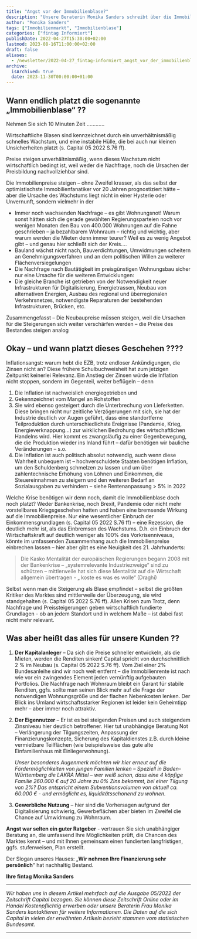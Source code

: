 ```yaml
---
title: "Angst vor der Immobilienblase?"
description: "Unsere Beraterin Monika Sanders schreibt über die Immobilienblase und warum Sie sich nicht davor fürchten müssen."
author: "Monika Sanders"
tags: ["Immobilienmarkt", "Immobilienblase"]
categories: ["fintag Informiert"]
publishDate: 2022-04-27T15:30:00+02:00
lastmod: 2023-08-16T11:00:00+02:00
draft: false
aliases:
  - /newsletter/2022-04-27_fintag-informiert_angst_vor_der_immobilienblase/
archive:
  isArchived: true
  date: 2023-11-30T00:00:00+01:00
---
```

## Wann endlich platzt die sogenannte „Immobilien&shy;blase“ ??

Nehmen Sie sich 10 Minuten Zeit …………

Wirtschaftliche Blasen sind kennzeichnet durch ein unverhältnismäßig schnelles Wachstum, und eine instabile Hülle, die bei auch nur kleinen Unsicherheiten platzt (s. Capital 05 2022 S.76 ff).

Preise steigen unverhältnismäßig, wenn dieses Wachstum nicht wirtschaftlich bedingt ist, weil weder die Nachfrage, noch die Ursachen der Preisbildung nachvollziehbar sind.

Die Immobilienpreise steigen – ohne Zweifel krasser, als das selbst der optimistischste Immobilienfanatiker vor 20 Jahren prognostiziert hätte – aber die Ursache des Wachstums liegt nicht in einer Hysterie oder Unvernunft, sondern vielmehr in der

- Immer noch wachsenden Nachfrage – es gibt Wohnungsnot! Warum sonst hätten sich die gerade gewählten Regierungsparteien noch vor wenigen Monaten den Bau von 400.000 Wohnungen auf die Fahne geschrieben – ja bezahlbarem Wohnraum – richtig und wichtig, aber warum werden die Mieten denn immer teurer? Weil es zu wenig Angebot gibt – und genau hier schließt sich der Kreis….
- Bauland wächst nicht nach, Bauverdichtungen, Umwidmungen scheitern an Genehmigungsverfahren und an dem politischen Willen zu weiterer Flächenversiegelungen
- Die Nachfrage nach Bautätigkeit im preisgünstigen Wohnungsbau sicher nur eine Ursache für die weiteren Entwicklungen:
- Die gleiche Branche ist getrieben von der Notwendigkeit neuer Infrastrukturen für Digitalisierung, Energietrassen, Neubau von alternativen Energien, Ausbau des regional und überregionalen Verkehrsnetzes, notwendigste Reparaturen der bestehenden Infrastrukturen, Brücken, etc.

Zusammengefasst – Die Neubaupreise müssen steigen, weil die Ursachen für die Steigerungen sich weiter verschärfen werden – die Preise des Bestandes steigen analog

## Okay – und wann platzt dieses Geschehen ????

Inflationsangst: warum hebt die EZB, trotz endloser Ankündigungen, die Zinsen nicht an? Diese frühere Schulbuchweisheit hat zum jetzigen Zeitpunkt keinerlei Relevanz. Ein Anstieg der Zinsen würde die Inflation nicht stoppen, sondern im Gegenteil, weiter beflügeln – denn

1. Die Inflation ist nachweislich energiegetrieben und
2. Gekennzeichnet vom Mangel an Rohstoffen
3. Sie wird ebenso gesteigert durch die Unterbrechung von Lieferketten. Diese bringen nicht nur zeitliche Verzögerungen mit sich, sie hat der Industrie deutlich vor Augen geführt, dass eine standortferne Teilproduktion durch unterschiedlichste Ereignisse (Pandemie, Krieg, Energieverknappung…) zur wirklichen Bedrohung des wirtschaftlichen Handelns wird. Hier kommt es zwangsläufig zu einer Gegenbewegung, die die Produktion wieder ins Inland führt – dafür benötigen wir bauliche Veränderungen – s.o.
4. Die Inflation ist auch politisch absolut notwendig, auch wenn diese Wahrheit unbequem ist – hochverschuldete Staaten benötigen Inflation, um den Schuldenberg schmelzen zu lassen und um über zahlentechnische Erhöhung von Löhnen und Einkommen, die Steuereinnahmen zu steigern und den weiteren Bedarf an Sozialausgaben zu verhindern – siehe Rentenanpassung > 5% in 2022

Welche Krise benötigen wir denn noch, damit die Immobilienblase doch noch platzt? Weder Bankenkrise, noch Brexit, Pandemie oder nicht mehr vorstellbares Kriegsgeschehen hatten und haben eine bremsende Wirkung auf die Immobilienpreise. Nur eine wesentlicher Einbruch der Einkommensgrundlagen (s. Capital 05 2022 S.76 ff) – eine Rezession, die deutlich mehr ist, als das Einbremsen des Wachstums. D.h. ein Einbruch der Wirtschaftskraft auf deutlich weniger als 100% des Vorkrisenniveaus, könnte im umfassenden Zusammenhang auch die Immobilienpreise einbrechen lassen – hier aber gibt es eine Neuigkeit des 21. Jahrhunderts:

> Die Kasko Mentalität der europäischen Regierungen begann 2008 mit der Bankenkrise – „systemrelevante Industriezweige“ sind zu schützen – mittlerweile hat sich diese Mentalität auf die Wirtschaft allgemein übertragen - „ koste es was es wolle“ (Draghi)

Selbst wenn man die Steigerung als Blase empfindet – selbst die größten Kritiker des Marktes sind mittlerweile der Überzeugung, sie wird standgehalten (s. Capital 05 2022 S.76 ff). Allen Krisen zum Trotz, denn Nachfrage und Preissteigerungen geben wirtschaftlich fundierte Grundlagen - ob an jedem Standort und in welchem Maße – ist dabei fast nicht mehr relevant.

## Was aber heißt das alles für unsere Kunden ??

1. **Der Kapitalanleger** – Da sich die Preise schneller entwickeln, als die Mieten, werden die Renditen sinken! Capital spricht von durchschnittlich 2 % im Neubau (s. Capital 05 2022 S.76 ff). Vom Ziel einer 2% Bundesanleihe sind wir noch weit entfernt – die Immobilienrente ist nach wie vor ein zwingendes Element jeden vernünftig aufgebauten Portfolios. Die Nachfrage nach Wohnraum bleibt ein Garant für stabile Renditen, ggfs. sollte man seinen Blick mehr auf die Frage der notwendigen Wohnungsgröße und der flachen Nebenkosten lenken. Der Blick ins Umland wirtschaftsstarker Regionen ist leider kein Geheimtipp mehr – aber immer noch attraktiv.
2. **Der Eigennutzer** – Er ist es bei steigenden Preisen und auch steigendem Zinsniveau hier deutlich betroffener. Hier tut unabhängige Beratung Not – Verlängerung der Tilgungszeiten, Anpassung der Finanzierungskonzepte, Sicherung des Kapitaldienstes z.B. durch kleine vermietbare Teilflächen (wie beispielsweise das gute alte Einfamilienhaus mit Einliegerwohnung).

   *Unser besonderes Augenmerk möchten wir hier erneut auf die Fördermöglichkeiten von jungen Familien lenken – Speziell in Baden-Württemberg die LAKRA Mittel – wer weiß schon, dass eine 4 köpfige Familie 260.000 € auf 20 Jahre zu 0% Zins bekommt, bei einer Tilgung von 2%? Das entspricht einem Subventionsvolumen von aktuell ca. 60.000 € - und ermöglicht es, liquiditätsschonend zu wohnen.*

3. **Gewerbliche Nutzung** – hier sind die Vorhersagen aufgrund der Digitalisierung schwierig, Gewerbeflächen aber bieten im Zweifel die Chance auf Umwidmung zu Wohnraum.

**Angst war selten ein guter Ratgeber** - vertrauen Sie sich unabhängiger Beratung an, die umfassend Ihre Möglichkeiten prüft, die Chancen des Marktes kennt – und mit Ihnen gemeinsam einen fundierten langfristigen, ggfs. stufenweisen, Plan erstellt.

Der Slogan unseres Hauses: „**Wir nehmen Ihre Finanzierung sehr persönlich**“ hat nachhaltig Bestand.

**Ihre fintag**
**Monika Sanders**

---

*Wir haben uns in diesem Artikel mehrfach auf die Ausgabe 05/2022 der Zeitschrift Capital bezogen. Sie können diese Zeitschrift Online oder im Handel Kostenpflichtig erwerben oder unsere Beraterin Frau Monika Sanders kontaktieren für weitere Informationen. Die Daten auf die sich Capital in vielen der erwähnten Artikeln bezieht stammen vom statistischen Bundesamt.*

---
